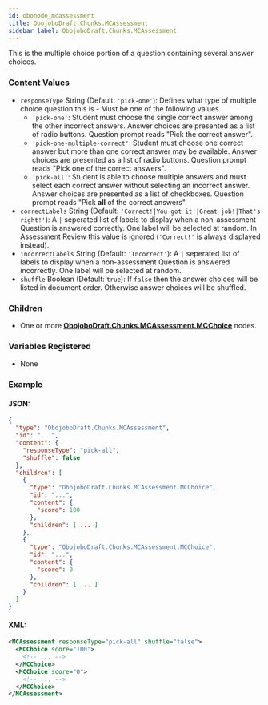```yaml
---
id: obonode_mcassessment
title: ObojoboDraft.Chunks.MCAssessment
sidebar_label: ObojoboDraft.Chunks.MCAssessment
---
```


This is the multiple choice portion of a question containing several answer choices.

### Content Values

* `responseType` String (Default: `'pick-one'`): Defines what type of multiple choice question this is - Must be one of the following values
  * `'pick-one'`: Student must choose the single correct answer among the other incorrect answers. Answer choices are presented as a list of radio buttons. Question prompt reads "Pick the correct answer".
  * `'pick-one-multiple-correct'`: Student must choose one correct answer but more than one correct answer may be available. Answer choices are presented as a list of radio buttons. Question prompt reads "Pick one of the correct answers".
  * `'pick-all'`: Student is able to choose multiple answers and must select each correct answer without selecting an incorrect answer. Answer choices are presented as a list of checkboxes. Question prompt reads "Pick **all** of the correct answers".
* `correctLabels` String (Default: `'Correct!|You got it!|Great job!|That's right!'`): A `|` seperated list of labels to display when a non-assessment Question is answered correctly. One label will be selected at random. In Assessment Review this value is ignored (`'Correct!'` is always displayed instead).
* `incorrectLabels` String (Default: `'Incorrect'`): A `|` seperated list of labels to display when a non-assessment Question is answered incorrectly. One label will be selected at random.
* `shuffle` Boolean (Default: `true`): If `false` then the answer choices will be listed in document order. Otherwise answer choices will be shuffled.

### Children

* One or more **[ObojoboDraft.Chunks.MCAssessment.MCChoice](obonode_mcchoice.md)** nodes.

### Variables Registered

* None

### Example

#### JSON:

```json
{
  "type": "ObojoboDraft.Chunks.MCAssessment",
  "id": "...",
  "content": {
    "responseType": "pick-all",
    "shuffle": false
  },
  "children": [
    {
      "type": "ObojoboDraft.Chunks.MCAssessment.MCChoice",
      "id": "...",
      "content": {
        "score": 100
      },
      "children": [ ... ]
    },
    {
      "type": "ObojoboDraft.Chunks.MCAssessment.MCChoice",
      "id": "...",
      "content": {
        "score": 0
      },
      "children": [ ... ]
    }
  ]
}
```

#### XML:

```xml
<MCAssessment responseType="pick-all" shuffle="false">
  <MCChoice score="100">
    <!-- ... -->
  </MCChoice>
  <MCChoice score="0">
    <!-- ... -->
  </MCChoice>
</MCAssessment>
```
